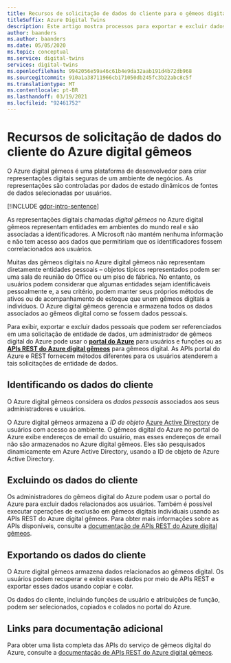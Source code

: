 ```yaml
---
title: Recursos de solicitação de dados do cliente para o gêmeos digital do Azure
titleSuffix: Azure Digital Twins
description: Este artigo mostra processos para exportar e excluir dados pessoais no Azure digital gêmeos.
author: baanders
ms.author: baanders
ms.date: 05/05/2020
ms.topic: conceptual
ms.service: digital-twins
services: digital-twins
ms.openlocfilehash: 9942056e59a46c61b4e9da32aab191d4b72db968
ms.sourcegitcommit: 910a1a38711966cb171050db245fc3b22abc8c5f
ms.translationtype: MT
ms.contentlocale: pt-BR
ms.lasthandoff: 03/19/2021
ms.locfileid: "92461752"
---
```

# <a name="azure-digital-twins-customer-data-request-features"></a>Recursos de solicitação de dados do cliente do Azure digital gêmeos

O Azure digital gêmeos é uma plataforma de desenvolvedor para criar representações digitais seguras de um ambiente de negócios. As representações são controladas por dados de estado dinâmicos de fontes de dados selecionadas por usuários.

[!INCLUDE [gdpr-intro-sentence](../../includes/gdpr-intro-sentence.md)]

As representações digitais chamadas *digital gêmeos* no Azure digital gêmeos representam entidades em ambientes do mundo real e são associadas a identificadores. A Microsoft não mantém nenhuma informação e não tem acesso aos dados que permitiriam que os identificadores fossem correlacionados aos usuários. 

Muitas das gêmeos digitais no Azure digital gêmeos não representam diretamente entidades pessoais – objetos típicos representados podem ser uma sala de reunião do Office ou um piso de fábrica. No entanto, os usuários podem considerar que algumas entidades sejam identificáveis pessoalmente e, a seu critério, podem manter seus próprios métodos de ativos ou de acompanhamento de estoque que unem gêmeos digitais a indivíduos. O Azure digital gêmeos gerencia e armazena todos os dados associados ao gêmeos digital como se fossem dados pessoais.

Para exibir, exportar e excluir dados pessoais que podem ser referenciados em uma solicitação de entidade de dados, um administrador de gêmeos digital do Azure pode usar o [**portal do Azure**](https://portal.azure.com/) para usuários e funções ou as [**APIs REST do Azure digital gêmeos**](/rest/api/azure-digitaltwins/) para gêmeos digital. As APIs portal do Azure e REST fornecem métodos diferentes para os usuários atenderem a tais solicitações de entidade de dados.

## <a name="identifying-customer-data"></a>Identificando os dados do cliente

O Azure digital gêmeos considera os *dados pessoais* associados aos seus administradores e usuários. 

O Azure digital gêmeos armazena a *ID de objeto* [Azure Active Directory](../active-directory/fundamentals/active-directory-whatis.md) de usuários com acesso ao ambiente. O gêmeos digital do Azure no portal do Azure exibe endereços de email do usuário, mas esses endereços de email não são armazenados no Azure digital gêmeos. Eles são pesquisados dinamicamente em Azure Active Directory, usando a ID de objeto de Azure Active Directory.

## <a name="deleting-customer-data"></a>Excluindo os dados do cliente

Os administradores do gêmeos digital do Azure podem usar o portal do Azure para excluir dados relacionados aos usuários. Também é possível executar operações de exclusão em gêmeos digitais individuais usando as APIs REST do Azure digital gêmeos. Para obter mais informações sobre as APIs disponíveis, consulte a [documentação de APIs REST do Azure digital gêmeos](/rest/api/azure-digitaltwins/).

## <a name="exporting-customer-data"></a>Exportando os dados do cliente

O Azure digital gêmeos armazena dados relacionados ao gêmeos digital. Os usuários podem recuperar e exibir esses dados por meio de APIs REST e exportar esses dados usando copiar e colar. 

Os dados do cliente, incluindo funções de usuário e atribuições de função, podem ser selecionados, copiados e colados no portal do Azure. 

## <a name="links-to-additional-documentation"></a>Links para documentação adicional

Para obter uma lista completa das APIs do serviço de gêmeos digital do Azure, consulte a [documentação de APIs REST do Azure digital gêmeos](/rest/api/azure-digitaltwins/).
